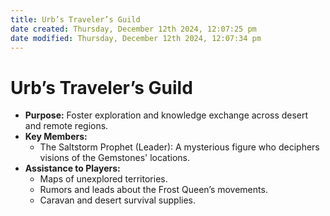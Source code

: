 ```yaml
---
title: Urb’s Traveler’s Guild
date created: Thursday, December 12th 2024, 12:07:25 pm
date modified: Thursday, December 12th 2024, 12:07:34 pm
---
```

# Urb’s Traveler’s Guild
- **Purpose:** Foster exploration and knowledge exchange across desert and remote regions.
- **Key Members:**
    - The Saltstorm Prophet (Leader): A mysterious figure who deciphers visions of the Gemstones' locations.
- **Assistance to Players:**
    - Maps of unexplored territories.
    - Rumors and leads about the Frost Queen’s movements.
    - Caravan and desert survival supplies.